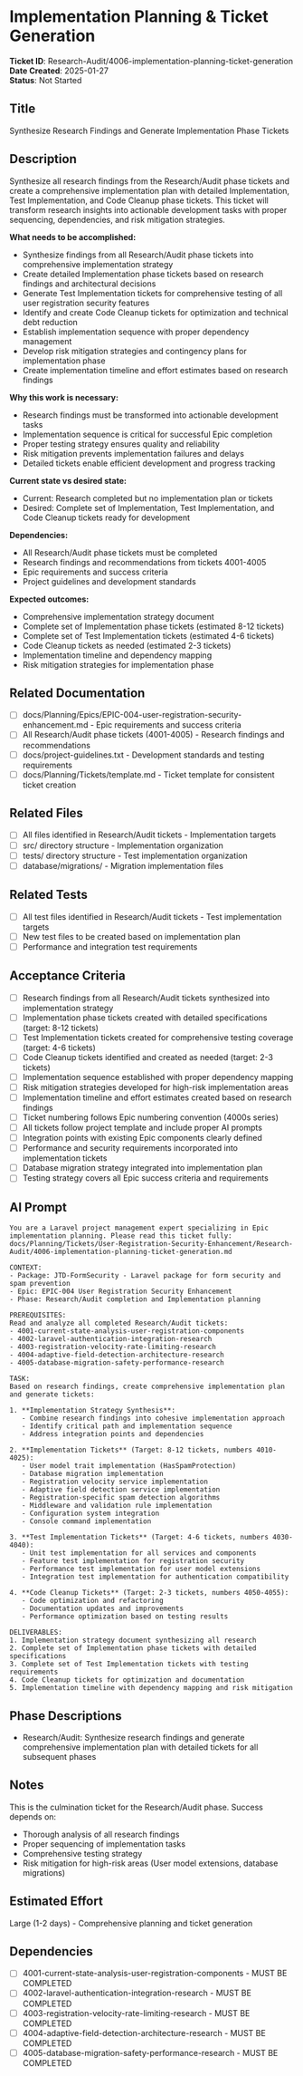 # Implementation Planning & Ticket Generation

**Ticket ID**: Research-Audit/4006-implementation-planning-ticket-generation  
**Date Created**: 2025-01-27  
**Status**: Not Started

## Title
Synthesize Research Findings and Generate Implementation Phase Tickets

## Description
Synthesize all research findings from the Research/Audit phase tickets and create a comprehensive implementation plan with detailed Implementation, Test Implementation, and Code Cleanup phase tickets. This ticket will transform research insights into actionable development tasks with proper sequencing, dependencies, and risk mitigation strategies.

**What needs to be accomplished:**
- Synthesize findings from all Research/Audit phase tickets into comprehensive implementation strategy
- Create detailed Implementation phase tickets based on research findings and architectural decisions
- Generate Test Implementation tickets for comprehensive testing of all user registration security features
- Identify and create Code Cleanup tickets for optimization and technical debt reduction
- Establish implementation sequence with proper dependency management
- Develop risk mitigation strategies and contingency plans for implementation phase
- Create implementation timeline and effort estimates based on research findings

**Why this work is necessary:**
- Research findings must be transformed into actionable development tasks
- Implementation sequence is critical for successful Epic completion
- Proper testing strategy ensures quality and reliability
- Risk mitigation prevents implementation failures and delays
- Detailed tickets enable efficient development and progress tracking

**Current state vs desired state:**
- Current: Research completed but no implementation plan or tickets
- Desired: Complete set of Implementation, Test Implementation, and Code Cleanup tickets ready for development

**Dependencies:**
- All Research/Audit phase tickets must be completed
- Research findings and recommendations from tickets 4001-4005
- Epic requirements and success criteria
- Project guidelines and development standards

**Expected outcomes:**
- Comprehensive implementation strategy document
- Complete set of Implementation phase tickets (estimated 8-12 tickets)
- Complete set of Test Implementation tickets (estimated 4-6 tickets)
- Code Cleanup tickets as needed (estimated 2-3 tickets)
- Implementation timeline and dependency mapping
- Risk mitigation strategies for implementation phase

## Related Documentation
- [ ] docs/Planning/Epics/EPIC-004-user-registration-security-enhancement.md - Epic requirements and success criteria
- [ ] All Research/Audit phase tickets (4001-4005) - Research findings and recommendations
- [ ] docs/project-guidelines.txt - Development standards and testing requirements
- [ ] docs/Planning/Tickets/template.md - Ticket template for consistent ticket creation

## Related Files
- [ ] All files identified in Research/Audit tickets - Implementation targets
- [ ] src/ directory structure - Implementation organization
- [ ] tests/ directory structure - Test implementation organization
- [ ] database/migrations/ - Migration implementation files

## Related Tests
- [ ] All test files identified in Research/Audit tickets - Test implementation targets
- [ ] New test files to be created based on implementation plan
- [ ] Performance and integration test requirements

## Acceptance Criteria
- [ ] Research findings from all Research/Audit tickets synthesized into implementation strategy
- [ ] Implementation phase tickets created with detailed specifications (target: 8-12 tickets)
- [ ] Test Implementation tickets created for comprehensive testing coverage (target: 4-6 tickets)
- [ ] Code Cleanup tickets identified and created as needed (target: 2-3 tickets)
- [ ] Implementation sequence established with proper dependency mapping
- [ ] Risk mitigation strategies developed for high-risk implementation areas
- [ ] Implementation timeline and effort estimates created based on research findings
- [ ] Ticket numbering follows Epic numbering convention (4000s series)
- [ ] All tickets follow project template and include proper AI prompts
- [ ] Integration points with existing Epic components clearly defined
- [ ] Performance and security requirements incorporated into implementation tickets
- [ ] Database migration strategy integrated into implementation plan
- [ ] Testing strategy covers all Epic success criteria and requirements

## AI Prompt
```
You are a Laravel project management expert specializing in Epic implementation planning. Please read this ticket fully: docs/Planning/Tickets/User-Registration-Security-Enhancement/Research-Audit/4006-implementation-planning-ticket-generation.md

CONTEXT:
- Package: JTD-FormSecurity - Laravel package for form security and spam prevention
- Epic: EPIC-004 User Registration Security Enhancement
- Phase: Research/Audit completion and Implementation planning

PREREQUISITES:
Read and analyze all completed Research/Audit tickets:
- 4001-current-state-analysis-user-registration-components
- 4002-laravel-authentication-integration-research
- 4003-registration-velocity-rate-limiting-research
- 4004-adaptive-field-detection-architecture-research
- 4005-database-migration-safety-performance-research

TASK:
Based on research findings, create comprehensive implementation plan and generate tickets:

1. **Implementation Strategy Synthesis**:
   - Combine research findings into cohesive implementation approach
   - Identify critical path and implementation sequence
   - Address integration points and dependencies

2. **Implementation Tickets** (Target: 8-12 tickets, numbers 4010-4025):
   - User model trait implementation (HasSpamProtection)
   - Database migration implementation
   - Registration velocity service implementation
   - Adaptive field detection service implementation
   - Registration-specific spam detection algorithms
   - Middleware and validation rule implementation
   - Configuration system integration
   - Console command implementation

3. **Test Implementation Tickets** (Target: 4-6 tickets, numbers 4030-4040):
   - Unit test implementation for all services and components
   - Feature test implementation for registration security
   - Performance test implementation for user model extensions
   - Integration test implementation for authentication compatibility

4. **Code Cleanup Tickets** (Target: 2-3 tickets, numbers 4050-4055):
   - Code optimization and refactoring
   - Documentation updates and improvements
   - Performance optimization based on testing results

DELIVERABLES:
1. Implementation strategy document synthesizing all research
2. Complete set of Implementation phase tickets with detailed specifications
3. Complete set of Test Implementation tickets with testing requirements
4. Code Cleanup tickets for optimization and documentation
5. Implementation timeline with dependency mapping and risk mitigation
```

## Phase Descriptions
- Research/Audit: Synthesize research findings and generate comprehensive implementation plan with detailed tickets for all subsequent phases

## Notes
This is the culmination ticket for the Research/Audit phase. Success depends on:
- Thorough analysis of all research findings
- Proper sequencing of implementation tasks
- Comprehensive testing strategy
- Risk mitigation for high-risk areas (User model extensions, database migrations)

## Estimated Effort
Large (1-2 days) - Comprehensive planning and ticket generation

## Dependencies
- [ ] 4001-current-state-analysis-user-registration-components - MUST BE COMPLETED
- [ ] 4002-laravel-authentication-integration-research - MUST BE COMPLETED
- [ ] 4003-registration-velocity-rate-limiting-research - MUST BE COMPLETED
- [ ] 4004-adaptive-field-detection-architecture-research - MUST BE COMPLETED
- [ ] 4005-database-migration-safety-performance-research - MUST BE COMPLETED
